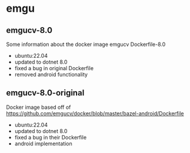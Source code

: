 # emgu

## emgucv-8.0
Some information about the docker image emgucv Dockerfile-8.0
- ubuntu:22.04
- updated to dotnet 8.0
- fixed a bug in original Dockerfile
- removed android functionality

## emgucv-8.0-original
Docker image based off of https://github.com/emgucv/docker/blob/master/bazel-android/Dockerfile
- ubuntu:22.04
- updated to dotnet 8.0
- fixed a bug in their Dockerfile
- android implementation